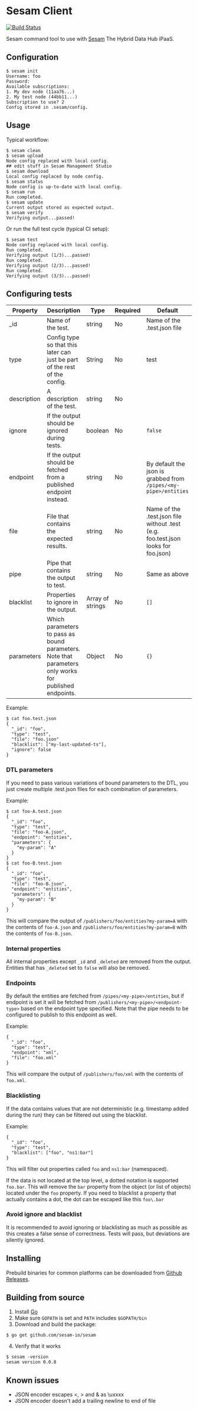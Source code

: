 # Sesam Client

[![Build Status](https://travis-ci.org/sesam-io/sesam.svg?branch=master)](https://travis-ci.org/sesam-io/sesam)

Sesam command tool to use with [Sesam](https://sesam.io) The Hybrid Data Hub iPaaS.

## Configuration
```
$ sesam init
Username: foo
Password:
Available subscriptions:
1. My dev node (11aa76...)
2. My test node (44bb11...)
Subscription to use? 2
Config stored in .sesam/config.
```

## Usage

Typical workflow:

```
$ sesam clean
$ sesam upload
Node config replaced with local config.
## edit stuff in Sesam Management Studio
$ sesam download
Local config replaced by node config.
$ sesam status
Node config is up-to-date with local config.
$ sesam run
Run completed.
$ sesam update
Current output stored as expected output.
$ sesam verify
Verifying output...passed!
```

Or run the full test cycle (typical CI setup):

```
$ sesam test
Node config replaced with local config.
Run completed.
Verifying output (1/3)...passed!
Run completed.
Verifying output (2/3)...passed!
Run completed.
Verifying output (3/3)...passed!
```

## Configuring tests

| Property | Description | Type | Required | Default |
|------------|----------------------------------------------------------------------------|------------------|----------|-----------------------------------------------------------------------|
| _id | Name of the test. | string | No | Name of the .test.json file |
| type | Config type so that this later can just be part of the rest of the config. | String | No | test |
| description | A description of the test. | string | No | |
| ignore | If the output should be ignored during tests. | boolean | No | ``false`` |
| endpoint | If the output should be fetched from a published endpoint instead. | string | No | By default the json is grabbed from ``/pipes/<my-pipe>/entities``
| file | File that contains the expected results. | string | No | Name of the .test.json file without .test (e.g. foo.test.json looks for foo.json)
| pipe | Pipe that contains the output to test. | string | No | Same as above |
| blacklist | Properties to ignore in the output. | Array of strings | No | ``[]`` |
| parameters | Which parameters to pass as bound parameters. Note that parameters only works for published endpoints. | Object | No | ``{}`` |

Example: 
```
$ cat foo.test.json
{
  "_id": "foo",
  "type": "test",
  "file": "foo.json"
  "blacklist": ["my-last-updated-ts"],
  "ignore": false
}
```

### DTL parameters

If you need to pass various variations of bound parameters to the DTL, you just create multiple .test.json files for each combination of parameters.

Example:
```
$ cat foo-A.test.json
{
  "_id": "foo",
  "type": "test",
  "file": "foo-A.json",
  "endpoint": "entities",
  "parameters": {
    "my-param": "A"
  }
}
$ cat foo-B.test.json
{
  "_id": "foo",
  "type": "test",
  "file": "foo-B.json",
  "endpoint": "entities",
  "parameters": {
    "my-param": "B"
  }
}
```
This will compare the output of ``/publishers/foo/entities?my-param=A`` with the contents of ``foo-A.json`` and ``/publishers/foo/entities?my-param=B`` with the contents of ``foo-B.json``.

### Internal properties

All internal properties except ``_id`` and ``_deleted`` are removed from the output. Entities that has ``_deleted`` set to ``false`` will also be removed.

### Endpoints

By default the entities are fetched from ``/pipes/<my-pipe>/entities``, but if endpoint is set it will be fetched from
``/publishers/<my-pipe>/<endpoint-type>`` based on the endpoint type specified. Note that the pipe needs to be configured to publish to this endpoint as well.
 
Example:
```
{
  "_id": "foo",
  "type": "test",
  "endpoint": "xml",
  "file": "foo.xml"
}
```
This will compare the output of ``/publishers/foo/xml`` with the contents of ``foo.xml``.

### Blacklisting

If the data contains values that are not deterministic (e.g. timestamp added during the run) they can be filtered out using the blacklist.
 
Example:
```
{
  "_id": "foo",
  "type": "test",
  "blacklist": ["foo", "ns1:bar"]
}
```

This will filter out properties called ``foo`` and ``ns1:bar`` (namespaced).
 
If the data is not located at the top level, a dotted notation is supported ``foo.bar``. This will remove the ``bar`` property from the object (or list of objects) located under the ``foo`` property. If you need to blacklist a property that actually contains a dot, the dot can be escaped like this ``foo\.bar``
  
### Avoid ignore and blacklist

It is recommended to avoid ignoring or blacklisting as much as possible as this creates a false sense of correctness. Tests will pass, but deviations are silently ignored.

## Installing

Prebuild binaries for common platforms can be downloaded from [Github Releases](https://github.com/sesam-io/sesam/releases/).

## Building from source

1. Install [Go](https://golang.org)
2. Make sure ``GOPATH`` is set and ``PATH`` includes ``$GOPATH/bin``
3. Download and build the package:
 ```
 $ go get github.com/sesam-io/sesam
 ```
4. Verify that it works
```
$ sesam -version
sesam version 0.0.8
```

## Known issues

* JSON encoder escapes <, > and & as \uxxxx
* JSON encoder doesn't add a trailing newline to end of file
